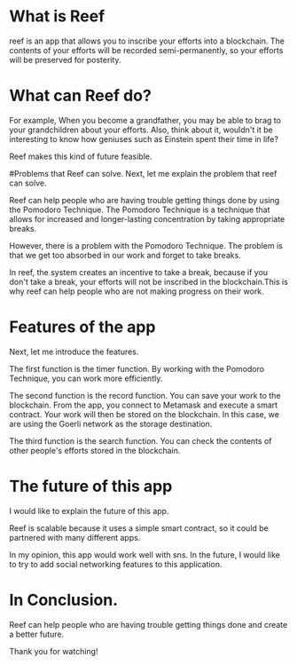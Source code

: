 # What is Reef
reef is an app that allows you to inscribe your efforts into a blockchain. The contents of your efforts will be recorded semi-permanently, so your efforts will be preserved for posterity.

# What can Reef do?
For example, When you become a grandfather, you may be able to brag to your grandchildren about your efforts.
Also, think about it, wouldn't it be interesting to know how geniuses such as Einstein spent their time in life?

Reef makes this kind of future feasible.

#Problems that Reef can solve.
Next, let me explain the problem that reef can solve.

Reef can help people who are having trouble getting things done by using the Pomodoro Technique.
The Pomodoro Technique is a technique that allows for increased and longer-lasting concentration by taking appropriate breaks.

However, there is a problem with the Pomodoro Technique. The problem is that we get too absorbed in our work and forget to take breaks.

In reef, the system creates an incentive to take a break, because if you don't take a break, your efforts will not be inscribed in the blockchain.This is why reef can help people who are not making progress on their work.

# Features of the app
Next, let me introduce the features.

The first function is the timer function. 
By working with the Pomodoro Technique, you can work more efficiently.

The second function is the record function.
You can save your work to the blockchain. 
From the app, you connect to Metamask and execute a smart contract. Your work will then be stored on the blockchain. In this case, we are using the Goerli network as the storage destination.

The third function is the search function.
You can check the contents of other people's efforts stored in the blockchain.

# The future of this app
I would like to explain the future of this app.

Reef is scalable because it uses a simple smart contract,
so it could be partnered with many different apps.

In my opinion, this app would work well with sns. In the future, I would like to try to add social networking features to this application.

# In Conclusion.

Reef can help people who are having trouble getting things done and create a better future.

Thank you for watching!
